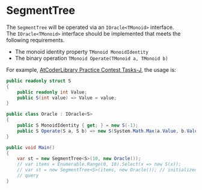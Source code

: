 ﻿# SegmentTree

The `SegmentTree` will be operated via an `IOracle<TMonoid>` interface.  
The `IOracle<TMonoid>` interface should be implemented that meets the following requirements.

- The monoid identity property `TMonoid MonoidIdentity`
- The binary operation `TMonoid Operate(TMonoid a, TMonoid b)`

For example, [AtCoderLibrary Practice Contest Tasks-J](https://atcoder.jp/contests/practice2/tasks/practice2_j), the usage is:

```c#
public readonly struct S
{
    public readonly int Value;
    public S(int value) => Value = value;
}

public class Oracle : IOracle<S>
{
    public S MonoidIdentity { get; } = new S(-1);
    public S Operate(S a, S b) => new S(System.Math.Max(a.Value, b.Value));
}

public void Main()
{
    var st = new SegmentTree<S>(10, new Oracle());
    // var items = Enumerable.Range(0, 10).Select(x => new S(x));
    // var st = new SegmentTree<S>(items, new Oracle()); // initialized by IEnumerable<TMonoid>
    // query
}
```